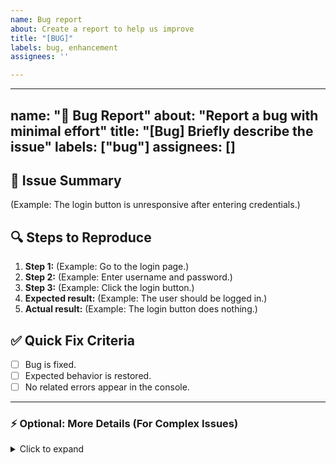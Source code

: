 ```yaml
---
name: Bug report
about: Create a report to help us improve
title: "[BUG]"
labels: bug, enhancement
assignees: ''

---
```


---
name: "🐛 Bug Report"
about: "Report a bug with minimal effort"
title: "[Bug] Briefly describe the issue"
labels: ["bug"]
assignees: []
---

## 🐛 Issue Summary
<!-- Briefly describe the problem in 1-2 sentences. -->
(Example: The login button is unresponsive after entering credentials.)

## 🔍 Steps to Reproduce
1. **Step 1:** (Example: Go to the login page.)
2. **Step 2:** (Example: Enter username and password.)
3. **Step 3:** (Example: Click the login button.)
4. **Expected result:** (Example: The user should be logged in.)
5. **Actual result:** (Example: The login button does nothing.)

## ✅ Quick Fix Criteria
<!-- Mark as completed when resolved. -->
- [ ] Bug is fixed.
- [ ] Expected behavior is restored.
- [ ] No related errors appear in the console.

---

### ⚡ Optional: More Details (For Complex Issues)
<details>
<summary>Click to expand</summary>

### 🖥️ Environment
<!-- System details where the bug occurred. -->
- **OS:** (Example: Windows 11 / macOS Monterey)
- **Browser/Version:** (Example: Chrome v123 / Firefox v99)
- **Device:** (Example: Desktop / Mobile)
- **Project Version:** (Example: v1.2.3)

### 📸 Screenshots / Logs
<!-- Attach relevant images, logs, or error messages. -->
- *(Attach screenshot or error log if applicable.)*

### 📝 Additional Context
<!-- Any other useful information. -->
- *(Example: Related issues, possible causes, suggestions.)*

</details>
